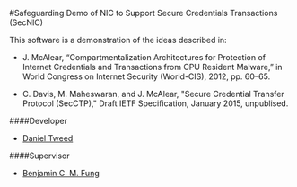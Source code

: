 #Safeguarding
Demo of NIC to Support Secure Credentials Transactions (SecNIC)

This software is a demonstration of the ideas described in:

* J. McAlear, “Compartmentalization Architectures for Protection of Internet Credentials and Transactions from CPU Resident Malware,” in World Congress on Internet Security (World-CIS), 2012, pp. 60–65.

* C. Davis, M. Maheswaran, and J. McAlear, "Secure Credential Transfer Protocol (SecCTP)," Draft IETF Specification, January 2015, unpublised.

####Developer
* [Daniel Tweed](http://github.com/dantweed)

####Supervisor
* [Benjamin C. M. Fung](http://dmas.lab.mcgill.ca/fung/)
